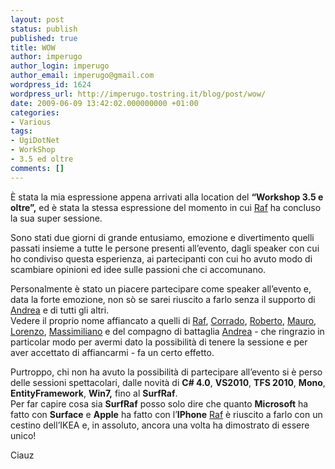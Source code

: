 ```yaml
---
layout: post
status: publish
published: true
title: WOW
author: imperugo
author_login: imperugo
author_email: imperugo@gmail.com
wordpress_id: 1624
wordpress_url: http://imperugo.tostring.it/blog/post/wow/
date: 2009-06-09 13:42:02.000000000 +01:00
categories:
- Various
tags:
- UgiDotNet
- WorkShop
- 3.5 ed oltre
comments: []
---
```

<p>&Egrave; stata la mia espressione appena arrivati alla location del <strong>&ldquo;Workshop 3.5 e oltre&rdquo;,</strong> ed &egrave; stata la stessa espressione del momento in cui <a rel="nofollow" target="_blank" href="http://blogs.ugidotnet.org/raffaele/Default.aspx">Raf</a> ha concluso la sua super sessione.</p>
<p>Sono stati due giorni di grande entusiamo, emozione e divertimento quelli passati insieme a tutte le persone presenti all&rsquo;evento, dagli speaker con cui ho condiviso questa esperienza, ai partecipanti con cui ho avuto modo di scambiare opinioni ed idee sulle passioni che ci accomunano.</p>
<p>Personalmente &egrave; stato un piacere partecipare come speaker all&rsquo;evento e, data la forte emozione, non s&ograve; se sarei riuscito a farlo senza il supporto di <a rel="nofollow" target="_blank" href="http://blogs.ugidotnet.org/pape/Default.aspx">Andrea</a> e di tutti gli altri. <br />
Vedere il proprio nome affiancato a quelli di <a rel="nofollow" target="_blank" href="http://blogs.ugidotnet.org/raffaele/Default.aspx">Raf</a>, <a rel="nofollow" target="_blank" href="http://blogs.ugidotnet.org/corrado/Default.aspx">Corrado</a>, <a rel="nofollow" target="_blank" href="http://blogs.ugidotnet.org/RobyMes/Default.aspx">Roberto</a>, <a rel="nofollow" target="_blank" href="http://blogs.ugidotnet.org/topics/Default.aspx">Mauro</a>, <a rel="nofollow" target="_blank" href="http://www.geniodelmale.info/">Lorenzo</a>, <a rel="nofollow" target="_blank" href="http://blogs.ugidotnet.org/massi/Default.aspx">Massimiliano</a> e del compagno di battaglia <a rel="nofollow" target="_blank" href="http://blogs.ugidotnet.org/pape/Default.aspx">Andrea</a> - che ringrazio in particolar modo per avermi dato la possibilit&agrave; di tenere la sessione e per aver accettato di affiancarmi - fa un certo effetto.</p>
<p>Purtroppo, chi non ha avuto la possibilit&agrave; di partecipare all&rsquo;evento si &egrave; perso delle sessioni spettacolari, dalle novit&agrave; di <strong>C# 4.0</strong>, <strong>VS2010</strong>, <strong>TFS 2010</strong>, <strong>Mono</strong>, <strong>EntityFramework</strong>, <strong>Win7,</strong> fino al <strong>SurfRaf</strong>. <br />
Per far capire cosa sia <strong>SurfRaf</strong> posso solo dire che quanto <strong>Microsoft</strong> ha fatto con <strong>Surface</strong> e <strong>Apple</strong> ha fatto con l&rsquo;<strong>IPhone</strong> <a rel="nofollow" target="_blank" href="http://blogs.ugidotnet.org/raffaele/Default.aspx">Raf</a> &egrave; riuscito a farlo con un cestino dell&rsquo;IKEA e, in assoluto, ancora una volta ha dimostrato di essere unico!</p>
<p>Ciauz</p>
